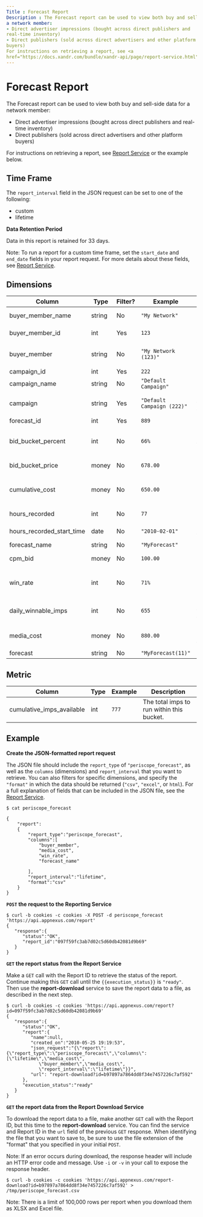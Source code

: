 ```yaml
---
Title : Forecast Report
Description : The Forecast report can be used to view both buy and sell-side data for
a network member:
- Direct advertiser impressions (bought across direct publishers and
real-time inventory)
- Direct publishers (sold across direct advertisers and other platform
buyers)
For instructions on retrieving a report, see <a
href="https://docs.xandr.com/bundle/xandr-api/page/report-service.html"
---
```



# Forecast Report







The Forecast report can be used to view both buy and sell-side data for
a network member:

- Direct advertiser impressions (bought across direct publishers and
  real-time inventory)
- Direct publishers (sold across direct advertisers and other platform
  buyers)



For instructions on retrieving a report, see <a
href="https://docs.xandr.com/bundle/xandr-api/page/report-service.html"
class="xref" target="_blank">Report Service</a> or the example below.





## Time Frame



The `report_interval` field in the JSON request can be set to one of the
following:

- custom
- lifetime

**Data Retention Period**





Data in this report is retained for 33 days.



Note: To run a report for a custom time
frame, set the `start_date` and `end_date` fields in your report
request. For more details about these fields, see <a
href="https://docs.xandr.com/bundle/xandr-api/page/report-service.html"
class="xref" target="_blank">Report Service</a>.









## Dimensions

<table class="table">
<thead class="thead">
<tr class="header row">
<th id="forecast-report__entry__1"
class="entry colsep-1 rowsep-1">Column</th>
<th id="forecast-report__entry__2"
class="entry colsep-1 rowsep-1">Type</th>
<th id="forecast-report__entry__3"
class="entry colsep-1 rowsep-1">Filter?</th>
<th id="forecast-report__entry__4"
class="entry colsep-1 rowsep-1">Example</th>
<th id="forecast-report__entry__5"
class="entry colsep-1 rowsep-1">Description</th>
</tr>
</thead>
<tbody class="tbody">
<tr class="odd row">
<td class="entry colsep-1 rowsep-1"
headers="forecast-report__entry__1">buyer_member_name</td>
<td class="entry colsep-1 rowsep-1"
headers="forecast-report__entry__2">string</td>
<td class="entry colsep-1 rowsep-1"
headers="forecast-report__entry__3">No</td>
<td class="entry colsep-1 rowsep-1"
headers="forecast-report__entry__4"><code
class="ph codeph">"My Network"</code></td>
<td class="entry colsep-1 rowsep-1"
headers="forecast-report__entry__5">The buyer member affected by the
error.</td>
</tr>
<tr class="even row">
<td class="entry colsep-1 rowsep-1"
headers="forecast-report__entry__1">buyer_member_id</td>
<td class="entry colsep-1 rowsep-1"
headers="forecast-report__entry__2">int</td>
<td class="entry colsep-1 rowsep-1"
headers="forecast-report__entry__3">Yes</td>
<td class="entry colsep-1 rowsep-1"
headers="forecast-report__entry__4"><code
class="ph codeph">123</code></td>
<td class="entry colsep-1 rowsep-1"
headers="forecast-report__entry__5">The ID of the buyer member.</td>
</tr>
<tr class="odd row">
<td class="entry colsep-1 rowsep-1"
headers="forecast-report__entry__1">buyer_member</td>
<td class="entry colsep-1 rowsep-1"
headers="forecast-report__entry__2">string</td>
<td class="entry colsep-1 rowsep-1"
headers="forecast-report__entry__3">No</td>
<td class="entry colsep-1 rowsep-1"
headers="forecast-report__entry__4"><code
class="ph codeph">"My Network (123)"</code></td>
<td class="entry colsep-1 rowsep-1"
headers="forecast-report__entry__5">The name of the buying member
followed by the ID (Xandr format).</td>
</tr>
<tr class="even row">
<td class="entry colsep-1 rowsep-1"
headers="forecast-report__entry__1">campaign_id</td>
<td class="entry colsep-1 rowsep-1"
headers="forecast-report__entry__2">int</td>
<td class="entry colsep-1 rowsep-1"
headers="forecast-report__entry__3">Yes</td>
<td class="entry colsep-1 rowsep-1"
headers="forecast-report__entry__4"><code
class="ph codeph">222</code></td>
<td class="entry colsep-1 rowsep-1"
headers="forecast-report__entry__5">The ID of the campaign.</td>
</tr>
<tr class="odd row">
<td class="entry colsep-1 rowsep-1"
headers="forecast-report__entry__1">campaign_name</td>
<td class="entry colsep-1 rowsep-1"
headers="forecast-report__entry__2">string</td>
<td class="entry colsep-1 rowsep-1"
headers="forecast-report__entry__3">No</td>
<td class="entry colsep-1 rowsep-1"
headers="forecast-report__entry__4"><code
class="ph codeph">"Default Campaign"</code></td>
<td class="entry colsep-1 rowsep-1"
headers="forecast-report__entry__5">The name of the campaign.</td>
</tr>
<tr class="even row">
<td class="entry colsep-1 rowsep-1"
headers="forecast-report__entry__1">campaign</td>
<td class="entry colsep-1 rowsep-1"
headers="forecast-report__entry__2">string</td>
<td class="entry colsep-1 rowsep-1"
headers="forecast-report__entry__3">Yes</td>
<td class="entry colsep-1 rowsep-1"
headers="forecast-report__entry__4"><code
class="ph codeph">"Default Campaign (222)"</code></td>
<td class="entry colsep-1 rowsep-1"
headers="forecast-report__entry__5">The name of the campaign followed by
the ID (Xandr format).</td>
</tr>
<tr class="odd row">
<td class="entry colsep-1 rowsep-1"
headers="forecast-report__entry__1">forecast_id</td>
<td class="entry colsep-1 rowsep-1"
headers="forecast-report__entry__2">int</td>
<td class="entry colsep-1 rowsep-1"
headers="forecast-report__entry__3">Yes</td>
<td class="entry colsep-1 rowsep-1"
headers="forecast-report__entry__4"><code
class="ph codeph">889</code></td>
<td class="entry colsep-1 rowsep-1"
headers="forecast-report__entry__5">The ID of a forecast object.</td>
</tr>
<tr class="even row">
<td class="entry colsep-1 rowsep-1"
headers="forecast-report__entry__1">bid_bucket_percent</td>
<td class="entry colsep-1 rowsep-1"
headers="forecast-report__entry__2">int</td>
<td class="entry colsep-1 rowsep-1"
headers="forecast-report__entry__3">No</td>
<td class="entry colsep-1 rowsep-1"
headers="forecast-report__entry__4"><code
class="ph codeph">66%</code></td>
<td class="entry colsep-1 rowsep-1"
headers="forecast-report__entry__5">The percentage of <code
class="ph codeph">cumulative_imps_available</code> that will win at
<code class="ph codeph">bid_bucket_price</code>.</td>
</tr>
<tr class="odd row">
<td class="entry colsep-1 rowsep-1"
headers="forecast-report__entry__1">bid_bucket_price</td>
<td class="entry colsep-1 rowsep-1"
headers="forecast-report__entry__2">money</td>
<td class="entry colsep-1 rowsep-1"
headers="forecast-report__entry__3">No</td>
<td class="entry colsep-1 rowsep-1"
headers="forecast-report__entry__4"><code
class="ph codeph">678.00</code></td>
<td class="entry colsep-1 rowsep-1"
headers="forecast-report__entry__5">The price to bid to win <code
class="ph codeph">cumulative_imps_available</code>.</td>
</tr>
<tr class="even row">
<td class="entry colsep-1 rowsep-1"
headers="forecast-report__entry__1">cumulative_cost</td>
<td class="entry colsep-1 rowsep-1"
headers="forecast-report__entry__2">money</td>
<td class="entry colsep-1 rowsep-1"
headers="forecast-report__entry__3">No</td>
<td class="entry colsep-1 rowsep-1"
headers="forecast-report__entry__4"><code
class="ph codeph">650.00</code></td>
<td class="entry colsep-1 rowsep-1"
headers="forecast-report__entry__5">The total price to pay if win all
<code class="ph codeph">cumulative_imps_available</code> at that
bucket.</td>
</tr>
<tr class="odd row">
<td class="entry colsep-1 rowsep-1"
headers="forecast-report__entry__1">hours_recorded</td>
<td class="entry colsep-1 rowsep-1"
headers="forecast-report__entry__2">int</td>
<td class="entry colsep-1 rowsep-1"
headers="forecast-report__entry__3">No</td>
<td class="entry colsep-1 rowsep-1"
headers="forecast-report__entry__4"><code
class="ph codeph">77</code></td>
<td class="entry colsep-1 rowsep-1"
headers="forecast-report__entry__5">The number of hours how long
forecast has been run.</td>
</tr>
<tr class="even row">
<td class="entry colsep-1 rowsep-1"
headers="forecast-report__entry__1">hours_recorded_start_time</td>
<td class="entry colsep-1 rowsep-1"
headers="forecast-report__entry__2">date</td>
<td class="entry colsep-1 rowsep-1"
headers="forecast-report__entry__3">No</td>
<td class="entry colsep-1 rowsep-1"
headers="forecast-report__entry__4"><code
class="ph codeph">"2010-02-01"</code></td>
<td class="entry colsep-1 rowsep-1"
headers="forecast-report__entry__5">The timestamp that forecast started
to run.</td>
</tr>
<tr class="odd row">
<td class="entry colsep-1 rowsep-1"
headers="forecast-report__entry__1">forecast_name</td>
<td class="entry colsep-1 rowsep-1"
headers="forecast-report__entry__2">string</td>
<td class="entry colsep-1 rowsep-1"
headers="forecast-report__entry__3">No</td>
<td class="entry colsep-1 rowsep-1"
headers="forecast-report__entry__4"><code
class="ph codeph">"MyForecast"</code></td>
<td class="entry colsep-1 rowsep-1"
headers="forecast-report__entry__5">The name of the forecast.</td>
</tr>
<tr class="even row">
<td class="entry colsep-1 rowsep-1"
headers="forecast-report__entry__1">cpm_bid</td>
<td class="entry colsep-1 rowsep-1"
headers="forecast-report__entry__2">money</td>
<td class="entry colsep-1 rowsep-1"
headers="forecast-report__entry__3">No</td>
<td class="entry colsep-1 rowsep-1"
headers="forecast-report__entry__4"><code
class="ph codeph">100.00</code></td>
<td class="entry colsep-1 rowsep-1"
headers="forecast-report__entry__5">The bid price of a bid bucket.</td>
</tr>
<tr class="odd row">
<td class="entry colsep-1 rowsep-1"
headers="forecast-report__entry__1">win_rate</td>
<td class="entry colsep-1 rowsep-1"
headers="forecast-report__entry__2">int</td>
<td class="entry colsep-1 rowsep-1"
headers="forecast-report__entry__3">No</td>
<td class="entry colsep-1 rowsep-1"
headers="forecast-report__entry__4"><code
class="ph codeph">71%</code></td>
<td class="entry colsep-1 rowsep-1"
headers="forecast-report__entry__5">The percentage of <code
class="ph codeph">cumulative_imps_available</code> will win at <code
class="ph codeph">bid_bucket_price</code>.</td>
</tr>
<tr class="even row">
<td class="entry colsep-1 rowsep-1"
headers="forecast-report__entry__1">daily_winnable_imps</td>
<td class="entry colsep-1 rowsep-1"
headers="forecast-report__entry__2">int</td>
<td class="entry colsep-1 rowsep-1"
headers="forecast-report__entry__3">No</td>
<td class="entry colsep-1 rowsep-1"
headers="forecast-report__entry__4"><code
class="ph codeph">655</code></td>
<td class="entry colsep-1 rowsep-1"
headers="forecast-report__entry__5">The total imps to run within this
bucket, projected to a full day.</td>
</tr>
<tr class="odd row">
<td class="entry colsep-1 rowsep-1"
headers="forecast-report__entry__1">media_cost</td>
<td class="entry colsep-1 rowsep-1"
headers="forecast-report__entry__2">money</td>
<td class="entry colsep-1 rowsep-1"
headers="forecast-report__entry__3">No</td>
<td class="entry colsep-1 rowsep-1"
headers="forecast-report__entry__4"><code
class="ph codeph">880.00</code></td>
<td class="entry colsep-1 rowsep-1"
headers="forecast-report__entry__5">The total price to pay if win all
<code class="ph codeph">daily_winnable_imps</code> at that bucket.</td>
</tr>
<tr class="even row">
<td class="entry colsep-1 rowsep-1"
headers="forecast-report__entry__1">forecast</td>
<td class="entry colsep-1 rowsep-1"
headers="forecast-report__entry__2">string</td>
<td class="entry colsep-1 rowsep-1"
headers="forecast-report__entry__3">No</td>
<td class="entry colsep-1 rowsep-1"
headers="forecast-report__entry__4"><code
class="ph codeph">"MyForecast(11)"</code></td>
<td class="entry colsep-1 rowsep-1"
headers="forecast-report__entry__5">The forecast name with id.</td>
</tr>
</tbody>
</table>





## Metric

<table class="table">
<thead class="thead">
<tr class="header row">
<th id="forecast-report__entry__96"
class="entry colsep-1 rowsep-1">Column</th>
<th id="forecast-report__entry__97"
class="entry colsep-1 rowsep-1">Type</th>
<th id="forecast-report__entry__98"
class="entry colsep-1 rowsep-1">Example</th>
<th id="forecast-report__entry__99"
class="entry colsep-1 rowsep-1">Description</th>
</tr>
</thead>
<tbody class="tbody">
<tr class="odd row">
<td class="entry colsep-1 rowsep-1"
headers="forecast-report__entry__96">cumulative_imps_available</td>
<td class="entry colsep-1 rowsep-1"
headers="forecast-report__entry__97">int</td>
<td class="entry colsep-1 rowsep-1"
headers="forecast-report__entry__98"><code
class="ph codeph">777</code></td>
<td class="entry colsep-1 rowsep-1"
headers="forecast-report__entry__99">The total imps to run within this
bucket.</td>
</tr>
</tbody>
</table>





## Example

**Create the JSON-formatted report request**

The JSON file should include the `report_type` of
`"periscope_forecast"`, as well as the `columns` (dimensions) and
`report_interval` that you want to retrieve. You can also filters for
specific dimensions, and specify the `"format"` in which the data should
be returned (`"csv"`, `"excel"`, or `html`). For a full explanation of
fields that can be included in the JSON file, see the <a
href="https://docs.xandr.com/bundle/xandr-api/page/report-service.html"
class="xref" target="_blank">Report Service</a>.

``` pre
$ cat periscope_forecast

{
    "report":
    {
        "report_type":"periscope_forecast",
        "columns":[
            "buyer_member",
            "media_cost",
            "win_rate",
            "forecast_name"
            
        ],
        "report_interval":"lifetime",
        "format":"csv"
    }
}
```

**`POST` the request to the Reporting Service**

``` pre
$ curl -b cookies -c cookies -X POST -d periscope_forecast 'https://api.appnexus.com/report'
{
   "response":{
      "status":"OK",
      "report_id":"097f59fc3ab7d02c5d60db42081d9b69"
   }
}
```

**`GET` the report status from the Report Service**

Make a `GET` call with the Report ID to retrieve the status of the
report. Continue making this `GET` call until the `{{execution_status}}`
is `"ready"`. Then use the **report-download** service to save the
report data to a file, as described in the next step.

``` pre
$ curl -b cookies -c cookies 'https://api.appnexus.com/report?id=097f59fc3ab7d02c5d60db42081d9b69'
{
   "response":{
      "status":"OK",
      "report":{
         "name":null,
         "created_on":"2010-05-25 19:19:53",
         "json_request":"{\"report\":{\"report_type\":\"periscope_forecast\",\"columns\":[\"lifetime\",\"media_cost\",
            \"buyer_member\",\"media_cost\",
            \"report_interval\":\"lifetime\"}}",
         "url": "report-download?id=b97897a7864dd8f34e7457226c7af592"
      },
      "execution_status":"ready"
   }
}
```

**`GET` the report data from the Report Download Service**

To download the report data to a file, make another `GET` call with the
Report ID, but this time to the **report-download** service. You can
find the service and Report ID in the `url` field of the previous `GET`
response. When identifying the file that you want to save to, be sure to
use the file extension of the "format" that you specified in your
initial `POST`.



Note: If an error occurs during
download, the response header will include an HTTP error code and
message. Use `-i` or `-v` in your call to expose the response header.



``` pre
$ curl -b cookies -c cookies 'https://api.appnexus.com/report-download?id=b97897a7864dd8f34e7457226c7af592' > /tmp/periscope_forecast.csv
```



Note: There is a limit of 100,000 rows
per report when you download them as XLSX and Excel file.








